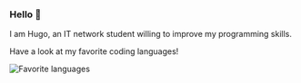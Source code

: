 ### Hello 👋

I am Hugo, an IT network student willing to improve my programming skills. 

Have a look at my favorite coding languages!

![Favorite languages](https://github-readme-stats.vercel.app/api/top-langs/?username=milairhu&theme=tokyonight)


<!--
**milairhu/milairhu** is a ✨ _special_ ✨ repository because its `README.md` (this file) appears on your GitHub profile.

Here are some ideas to get you started:

- 🔭 I’m currently working on ...
- 🌱 I’m currently learning ...
- 👯 I’m looking to collaborate on ...
- 🤔 I’m looking for help with ...
- 💬 Ask me about ...
- 📫 How to reach me: ...
- 😄 Pronouns: ...
- ⚡ Fun fact: ...
-->
